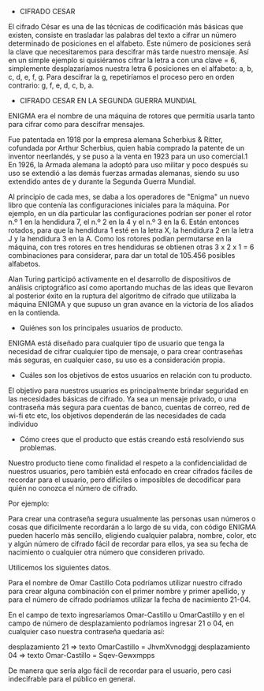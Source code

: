 * CIFRADO CESAR

El cifrado César es una de las técnicas de codificación más básicas que existen, consiste en trasladar las palabras del texto a cifrar un número determinado de posiciones en el alfabeto. Este número de posiciones será la clave que necesitaremos para descifrar más tarde nuestro mensaje. Así en un simple ejemplo si quisiéramos cifrar la letra a con una clave = 6, simplemente desplazaríamos nuestra letra 6 posiciones en el alfabeto: a, b, c, d, e, f, g. Para descifrar la g, repetiríamos el proceso pero en orden contrario: g, f, e, d, c, b, a.


* CIFRADO CESAR EN LA SEGUNDA GUERRA MUNDIAL

ENIGMA era el nombre de una máquina de rotores que permitía usarla tanto para cifrar como para descifrar mensajes.

Fue patentada en 1918 por la empresa alemana Scherbius & Ritter, cofundada por Arthur Scherbius, quien había comprado la patente de un inventor neerlandés, y se puso a la venta en 1923 para un uso comercial.1 En 1926, la Armada alemana la adoptó para uso militar y poco después su uso se extendió a las demás fuerzas armadas alemanas, siendo su uso extendido antes de y durante la Segunda Guerra Mundial.

Al principio de cada mes, se daba a los operadores de "Enigma" un nuevo libro que contenía las configuraciones iniciales para la máquina. Por ejemplo, en un día particular las configuraciones podrían ser poner el rotor n.º 1 en la hendidura 7, el n.º 2 en la 4 y el n.º 3 en la 6. Están entonces rotados, para que la hendidura 1 esté en la letra X, la hendidura 2 en la letra J y la hendidura 3 en la A. Como los rotores podían permutarse en la máquina, con tres rotores en tres hendiduras se obtienen otras 3 x 2 x 1 = 6 combinaciones para considerar, para dar un total de 105.456 posibles alfabetos.

Alan Turing participó activamente en el desarrollo de dispositivos de análisis criptográfico así como aportando muchas de las ideas que llevaron al posterior éxito en la ruptura del algoritmo de cifrado que utilizaba la máquina ENIGMA y que supuso un gran avance en la victoria de los aliados en la contienda.

* Quiénes son los principales usuarios de producto.

ENIGMA está diseñado para cualquier tipo de usuario que tenga la necesidad de cifrar cualquier tipo de mensaje, o para crear contraseñas más seguras, en cualquier caso, su uso es a consideración propia.

* Cuáles son los objetivos de estos usuarios en relación con tu producto.

El objetivo para nuestros usuarios es principalmente brindar seguridad en las necesidades básicas de cifrado.
Ya sea un mensaje privado, o una contraseña más segura para cuentas de banco, cuentas de correo, red de wi-fi etc etc, los objetivos dependerán de las necesidades de cada individuo

* Cómo crees que el producto que estás creando está resolviendo sus problemas.

Nuestro producto tiene como finalidad el respeto a la confidencialidad de nuestros usuarios, pero también está enfocado en crear cifrados fáciles de recordar para el usuario, pero difíciles o imposibles de decodificar para quién no conozca el número de cifrado.

Por ejemplo:

Para crear una contraseña segura usualmente las personas usan números o cosas que dificilmente recordarán a lo largo de su vida, con código ENIGMA pueden hacerlo más sencillo, eligiendo cualquier palabra, nombre, color, etc y algún número de cifrado fácil de recordar para ellos, ya sea su fecha de nacimiento o cualquier otra número que consideren privado.

Utilicemos los siguientes datos.

Para el nombre de Omar Castillo Cota podríamos utilizar nuestro cifrado para crear alguna combinación con el primer nombre y primer apellido, y para el número de cifrado podríamos utilizar la fecha de nacimiento 21-04.

En el campo de texto ingresaríamos Omar-Castillo u OmarCastillo y en el campo de número de desplazamiento podríamos ingresar 21 o 04, en cualquier caso nuestra contraseña quedaría así:

desplazamiento 21 => texto OmarCastillo =   JhvmXvnodggj
desplazamiento 04 => texto Omar-Castillo =  Sqev-Gewxmpps

De manera que sería algo fácil de recordar para el usuario, pero casi indecifrable para el público en general.
